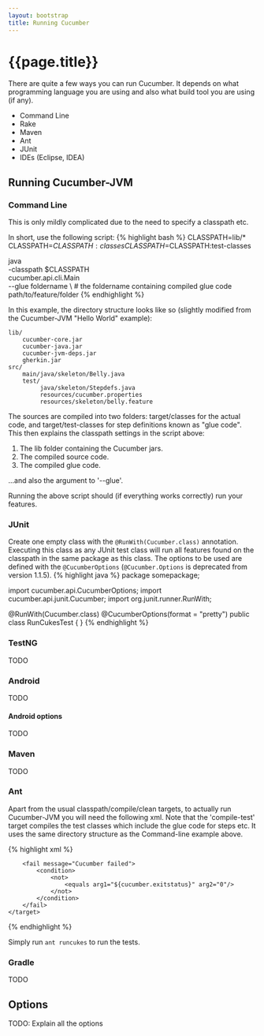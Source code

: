 ```yaml
---
layout: bootstrap
title: Running Cucumber
---
```

# {{page.title}}

There are quite a few ways you can run Cucumber. It depends on what programming language you are using and also what build tool
you are using (if any).

* Command Line
* Rake
* Maven
* Ant
* JUnit
* IDEs (Eclipse, IDEA)

## Running Cucumber-JVM
### Command Line

This is only mildly complicated due to the need to specify a classpath etc.

In short, use the following script:
{% highlight bash %}
CLASSPATH=lib/*
CLASSPATH=$CLASSPATH:classes
CLASSPATH=$CLASSPATH:test-classes

java \
    -classpath $CLASSPATH \
    cucumber.api.cli.Main \
    --glue foldername \ # the foldername containing compiled glue code
    path/to/feature/folder
{% endhighlight %}

In this example, the directory structure looks like so (slightly modified from the Cucumber-JVM "Hello World" example):

```
lib/
    cucumber-core.jar
    cucumber-java.jar
    cucumber-jvm-deps.jar
    gherkin.jar
src/
    main/java/skeleton/Belly.java
    test/
         java/skeleton/Stepdefs.java
         resources/cucumber.properties
         resources/skeleton/belly.feature
```

The sources are compiled into two folders: target/classes for the actual code, and target/test-classes for step definitions known as "glue code".
This then explains the classpath settings in the script above:

1. The lib folder containing the Cucumber jars.
2. The compiled source code.
3. The compiled glue code.

...and also the argument to '--glue'.

Running the above script should (if everything works correctly) run your features.

### JUnit
Create one empty class with the `@RunWith(Cucumber.class)` annotation.
Executing this class as any JUnit test class will run all features found on the classpath in the same package as this class.
The options to be used are defined with the `@CucumberOptions` (`@Cucumber.Options` is deprecated from version 1.1.5).
{% highlight java %}
package somepackage;

import cucumber.api.CucumberOptions;
import cucumber.api.junit.Cucumber;
import org.junit.runner.RunWith;

@RunWith(Cucumber.class)
@CucumberOptions(format = "pretty")
public class RunCukesTest {
}
{% endhighlight %}
### TestNG
TODO

### Android
TODO

#### Android options
TODO

### Maven
TODO

### Ant
Apart from the usual classpath/compile/clean targets, to actually run Cucumber-JVM you will need the following xml.
Note that the 'compile-test' target compiles the test classes which include the glue code for steps etc.
It uses the same directory structure as the Command-line example above.

{% highlight xml %}
    <target name="runcukes" depends="compile-test">
        <java classname="cucumber.api.cli.Main" fork="true"
            failonerror="false" resultproperty="cucumber.exitstatus">
            <classpath refid="classpath"/>
            <arg value="--glue"/>
            <arg value="skeleton"/>
            <arg value="src/test/resources"/>
        </java>

        <fail message="Cucumber failed">
            <condition>
                <not>
                    <equals arg1="${cucumber.exitstatus}" arg2="0"/>
                </not>
            </condition>
        </fail>
    </target>
{% endhighlight %}

Simply run `ant runcukes` to run the tests.

### Gradle
TODO

## Options

TODO: Explain all the options
